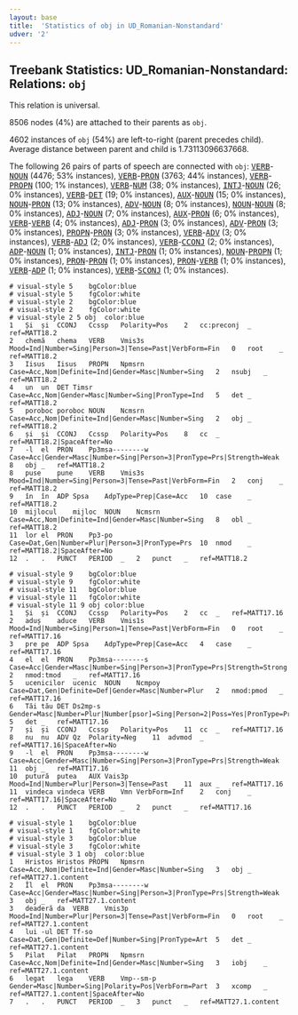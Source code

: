 ```yaml
---
layout: base
title:  'Statistics of obj in UD_Romanian-Nonstandard'
udver: '2'
---
```


## Treebank Statistics: UD_Romanian-Nonstandard: Relations: `obj`

This relation is universal.

8506 nodes (4%) are attached to their parents as `obj`.

4602 instances of `obj` (54%) are left-to-right (parent precedes child).
Average distance between parent and child is 1.73113096637668.

The following 26 pairs of parts of speech are connected with `obj`: <tt><a href="ro_nonstandard-pos-VERB.html">VERB</a></tt>-<tt><a href="ro_nonstandard-pos-NOUN.html">NOUN</a></tt> (4476; 53% instances), <tt><a href="ro_nonstandard-pos-VERB.html">VERB</a></tt>-<tt><a href="ro_nonstandard-pos-PRON.html">PRON</a></tt> (3763; 44% instances), <tt><a href="ro_nonstandard-pos-VERB.html">VERB</a></tt>-<tt><a href="ro_nonstandard-pos-PROPN.html">PROPN</a></tt> (100; 1% instances), <tt><a href="ro_nonstandard-pos-VERB.html">VERB</a></tt>-<tt><a href="ro_nonstandard-pos-NUM.html">NUM</a></tt> (38; 0% instances), <tt><a href="ro_nonstandard-pos-INTJ.html">INTJ</a></tt>-<tt><a href="ro_nonstandard-pos-NOUN.html">NOUN</a></tt> (26; 0% instances), <tt><a href="ro_nonstandard-pos-VERB.html">VERB</a></tt>-<tt><a href="ro_nonstandard-pos-DET.html">DET</a></tt> (19; 0% instances), <tt><a href="ro_nonstandard-pos-AUX.html">AUX</a></tt>-<tt><a href="ro_nonstandard-pos-NOUN.html">NOUN</a></tt> (15; 0% instances), <tt><a href="ro_nonstandard-pos-NOUN.html">NOUN</a></tt>-<tt><a href="ro_nonstandard-pos-PRON.html">PRON</a></tt> (13; 0% instances), <tt><a href="ro_nonstandard-pos-ADV.html">ADV</a></tt>-<tt><a href="ro_nonstandard-pos-NOUN.html">NOUN</a></tt> (8; 0% instances), <tt><a href="ro_nonstandard-pos-NOUN.html">NOUN</a></tt>-<tt><a href="ro_nonstandard-pos-NOUN.html">NOUN</a></tt> (8; 0% instances), <tt><a href="ro_nonstandard-pos-ADJ.html">ADJ</a></tt>-<tt><a href="ro_nonstandard-pos-NOUN.html">NOUN</a></tt> (7; 0% instances), <tt><a href="ro_nonstandard-pos-AUX.html">AUX</a></tt>-<tt><a href="ro_nonstandard-pos-PRON.html">PRON</a></tt> (6; 0% instances), <tt><a href="ro_nonstandard-pos-VERB.html">VERB</a></tt>-<tt><a href="ro_nonstandard-pos-VERB.html">VERB</a></tt> (4; 0% instances), <tt><a href="ro_nonstandard-pos-ADJ.html">ADJ</a></tt>-<tt><a href="ro_nonstandard-pos-PRON.html">PRON</a></tt> (3; 0% instances), <tt><a href="ro_nonstandard-pos-ADV.html">ADV</a></tt>-<tt><a href="ro_nonstandard-pos-PRON.html">PRON</a></tt> (3; 0% instances), <tt><a href="ro_nonstandard-pos-PROPN.html">PROPN</a></tt>-<tt><a href="ro_nonstandard-pos-PRON.html">PRON</a></tt> (3; 0% instances), <tt><a href="ro_nonstandard-pos-VERB.html">VERB</a></tt>-<tt><a href="ro_nonstandard-pos-ADV.html">ADV</a></tt> (3; 0% instances), <tt><a href="ro_nonstandard-pos-VERB.html">VERB</a></tt>-<tt><a href="ro_nonstandard-pos-ADJ.html">ADJ</a></tt> (2; 0% instances), <tt><a href="ro_nonstandard-pos-VERB.html">VERB</a></tt>-<tt><a href="ro_nonstandard-pos-CCONJ.html">CCONJ</a></tt> (2; 0% instances), <tt><a href="ro_nonstandard-pos-ADP.html">ADP</a></tt>-<tt><a href="ro_nonstandard-pos-NOUN.html">NOUN</a></tt> (1; 0% instances), <tt><a href="ro_nonstandard-pos-INTJ.html">INTJ</a></tt>-<tt><a href="ro_nonstandard-pos-PRON.html">PRON</a></tt> (1; 0% instances), <tt><a href="ro_nonstandard-pos-NOUN.html">NOUN</a></tt>-<tt><a href="ro_nonstandard-pos-PROPN.html">PROPN</a></tt> (1; 0% instances), <tt><a href="ro_nonstandard-pos-PRON.html">PRON</a></tt>-<tt><a href="ro_nonstandard-pos-PRON.html">PRON</a></tt> (1; 0% instances), <tt><a href="ro_nonstandard-pos-PRON.html">PRON</a></tt>-<tt><a href="ro_nonstandard-pos-VERB.html">VERB</a></tt> (1; 0% instances), <tt><a href="ro_nonstandard-pos-VERB.html">VERB</a></tt>-<tt><a href="ro_nonstandard-pos-ADP.html">ADP</a></tt> (1; 0% instances), <tt><a href="ro_nonstandard-pos-VERB.html">VERB</a></tt>-<tt><a href="ro_nonstandard-pos-SCONJ.html">SCONJ</a></tt> (1; 0% instances).


~~~ conllu
# visual-style 5	bgColor:blue
# visual-style 5	fgColor:white
# visual-style 2	bgColor:blue
# visual-style 2	fgColor:white
# visual-style 2 5 obj	color:blue
1	Și	și	CCONJ	Ccssp	Polarity=Pos	2	cc:preconj	_	ref=MATT18.2
2	chemă	chema	VERB	Vmis3s	Mood=Ind|Number=Sing|Person=3|Tense=Past|VerbForm=Fin	0	root	_	ref=MATT18.2
3	Iisus	Iisus	PROPN	Npmsrn	Case=Acc,Nom|Definite=Ind|Gender=Masc|Number=Sing	2	nsubj	_	ref=MATT18.2
4	un	un	DET	Timsr	Case=Acc,Nom|Gender=Masc|Number=Sing|PronType=Ind	5	det	_	ref=MATT18.2
5	poroboc	poroboc	NOUN	Ncmsrn	Case=Acc,Nom|Definite=Ind|Gender=Masc|Number=Sing	2	obj	_	ref=MATT18.2
6	și	și	CCONJ	Ccssp	Polarity=Pos	8	cc	_	ref=MATT18.2|SpaceAfter=No
7	-l	el	PRON	Pp3msa--------w	Case=Acc|Gender=Masc|Number=Sing|Person=3|PronType=Prs|Strength=Weak	8	obj	_	ref=MATT18.2
8	puse	pune	VERB	Vmis3s	Mood=Ind|Number=Sing|Person=3|Tense=Past|VerbForm=Fin	2	conj	_	ref=MATT18.2
9	în	în	ADP	Spsa	AdpType=Prep|Case=Acc	10	case	_	ref=MATT18.2
10	mijlocul	mijloc	NOUN	Ncmsrn	Case=Acc,Nom|Definite=Ind|Gender=Masc|Number=Sing	8	obl	_	ref=MATT18.2
11	lor	el	PRON	Pp3-po	Case=Dat,Gen|Number=Plur|Person=3|PronType=Prs	10	nmod	_	ref=MATT18.2|SpaceAfter=No
12	.	.	PUNCT	PERIOD	_	2	punct	_	ref=MATT18.2

~~~


~~~ conllu
# visual-style 9	bgColor:blue
# visual-style 9	fgColor:white
# visual-style 11	bgColor:blue
# visual-style 11	fgColor:white
# visual-style 11 9 obj	color:blue
1	Și	și	CCONJ	Ccssp	Polarity=Pos	2	cc	_	ref=MATT17.16
2	aduș	aduce	VERB	Vmis1s	Mood=Ind|Number=Sing|Person=1|Tense=Past|VerbForm=Fin	0	root	_	ref=MATT17.16
3	pre	pe	ADP	Spsa	AdpType=Prep|Case=Acc	4	case	_	ref=MATT17.16
4	el	el	PRON	Pp3msa--------s	Case=Acc|Gender=Masc|Number=Sing|Person=3|PronType=Prs|Strength=Strong	2	nmod:tmod	_	ref=MATT17.16
5	ucenicilor	ucenic	NOUN	Ncmpoy	Case=Dat,Gen|Definite=Def|Gender=Masc|Number=Plur	2	nmod:pmod	_	ref=MATT17.16
6	Tăi	tău	DET	Ds2mp-s	Gender=Masc|Number=Plur|Number[psor]=Sing|Person=2|Poss=Yes|PronType=Prs	5	det	_	ref=MATT17.16
7	și	și	CCONJ	Ccssp	Polarity=Pos	11	cc	_	ref=MATT17.16
8	nu	nu	ADV	Qz	Polarity=Neg	11	advmod	_	ref=MATT17.16|SpaceAfter=No
9	-l	el	PRON	Pp3msa--------w	Case=Acc|Gender=Masc|Number=Sing|Person=3|PronType=Prs|Strength=Weak	11	obj	_	ref=MATT17.16
10	putură	putea	AUX	Vais3p	Mood=Ind|Number=Plur|Person=3|Tense=Past	11	aux	_	ref=MATT17.16
11	vindeca	vindeca	VERB	Vmn	VerbForm=Inf	2	conj	_	ref=MATT17.16|SpaceAfter=No
12	.	.	PUNCT	PERIOD	_	2	punct	_	ref=MATT17.16

~~~


~~~ conllu
# visual-style 1	bgColor:blue
# visual-style 1	fgColor:white
# visual-style 3	bgColor:blue
# visual-style 3	fgColor:white
# visual-style 3 1 obj	color:blue
1	Hristos	Hristos	PROPN	Npmsrn	Case=Acc,Nom|Definite=Ind|Gender=Masc|Number=Sing	3	obj	_	ref=MATT27.1.content
2	Îl	el	PRON	Pp3msa--------w	Case=Acc|Gender=Masc|Number=Sing|Person=3|PronType=Prs|Strength=Weak	3	obj	_	ref=MATT27.1.content
3	deaderă	da	VERB	Vmis3p	Mood=Ind|Number=Plur|Person=3|Tense=Past|VerbForm=Fin	0	root	_	ref=MATT27.1.content
4	lui	-ul	DET	Tf-so	Case=Dat,Gen|Definite=Def|Number=Sing|PronType=Art	5	det	_	ref=MATT27.1.content
5	Pilat	Pilat	PROPN	Npmsrn	Case=Acc,Nom|Definite=Ind|Gender=Masc|Number=Sing	3	iobj	_	ref=MATT27.1.content
6	legat	lega	VERB	Vmp--sm-p	Gender=Masc|Number=Sing|Polarity=Pos|VerbForm=Part	3	xcomp	_	ref=MATT27.1.content|SpaceAfter=No
7	.	.	PUNCT	PERIOD	_	3	punct	_	ref=MATT27.1.content

~~~


